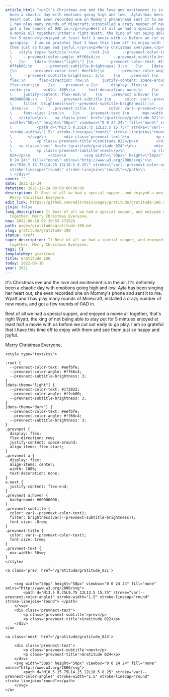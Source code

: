```yaml
---
article_html: "<p>It's Christmas eve and the love and excitement is in the air.  It's\ndefinitely
  been a chaotic day with emotions going high and low.  Ayla\nhas been singing her
  heart out, she even recorded one on Mommy's phone\nand sent it to me.  Wyatt and
  I hav play many rounds of Minecraft,\ninstalled a crazy number of new mods, and
  got a few rounds of 0AD in.</p>\n<p>Best of all we had a special supper, and enjoyed
  a movie all together,\nthat's right Wyatt, the king of not being able to stay put
  for 5 mintues\nenjoyed at least half a movie with us before we cut out early to
  go\nplay.  I am so grateful that I have this time off to enjoy with them and\nsee
  them just so happy and joyful.</p>\n<p>Merry Christmas Everyone.</p>\n<div class='prevnext'>\n\n
  \   <style type='text/css'>\n\n    :root {\n      --prevnext-color-text: #eefbfe;\n
  \     --prevnext-color-angle: #ff66c4;\n      --prevnext-subtitle-brightness: 3;\n
  \   }\n    [data-theme=\"light\"] {\n      --prevnext-color-text: #1f2022;\n      --prevnext-color-angle:
  #ffeb00;\n      --prevnext-subtitle-brightness: 3;\n    }\n    [data-theme=\"dark\"]
  {\n      --prevnext-color-text: #eefbfe;\n      --prevnext-color-angle: #ff66c4;\n
  \     --prevnext-subtitle-brightness: 3;\n    }\n    .prevnext {\n      display:
  flex;\n      flex-direction: row;\n      justify-content: space-around;\n      align-items:
  flex-start;\n    }\n    .prevnext a {\n      display: flex;\n      align-items:
  center;\n      width: 100%;\n      text-decoration: none;\n    }\n    a.next {\n
  \     justify-content: flex-end;\n    }\n    .prevnext a:hover {\n      background:
  #00000006;\n    }\n    .prevnext-subtitle {\n      color: var(--prevnext-color-text);\n
  \     filter: brightness(var(--prevnext-subtitle-brightness));\n      font-size:
  .8rem;\n    }\n    .prevnext-title {\n      color: var(--prevnext-color-text);\n
  \     font-size: 1rem;\n    }\n    .prevnext-text {\n      max-width: 30vw;\n    }\n
  \   </style>\n\n    <a class='prev' href='/gratitude/gratitude_021'>\n\n\n        <svg
  width=\"50px\" height=\"50px\" viewbox=\"0 0 24 24\" fill=\"none\" xmlns=\"http://www.w3.org/2000/svg\">\n
  \           <path d=\"M13.5 8.25L9.75 12L13.5 15.75\" stroke=\"var(--prevnext-color-angle)\"
  stroke-width=\"1.5\" stroke-linecap=\"round\" stroke-linejoin=\"round\"> </path>\n
  \       </svg>\n        <div class='prevnext-text'>\n            <p class='prevnext-subtitle'>prev</p>\n
  \           <p class='prevnext-title'>Gratitude 022</p>\n        </div>\n    </a>\n\n
  \   <a class='next' href='/gratitude/gratitude_024'>\n\n        <div class='prevnext-text'>\n
  \           <p class='prevnext-subtitle'>next</p>\n            <p class='prevnext-title'>Gratitude
  024</p>\n        </div>\n        <svg width=\"50px\" height=\"50px\" viewbox=\"0
  0 24 24\" fill=\"none\" xmlns=\"http://www.w3.org/2000/svg\">\n            <path
  d=\"M10.5 15.75L14.25 12L10.5 8.25\" stroke=\"var(--prevnext-color-angle)\" stroke-width=\"1.5\"
  stroke-linecap=\"round\" stroke-linejoin=\"round\"></path>\n        </svg>\n    </a>\n
  \ </div>"
cover: ''
date: 2021-12-24
datetime: 2021-12-24 00:00:00+00:00
description: It Best of all we had a special supper, and enjoyed a movie all together,
  Merry Christmas Everyone.
edit_link: https://github.com/edit/main/pages/gratitude/gratitude-100.md
jinja: false
long_description: It Best of all we had a special supper, and enjoyed a movie all
  together, Merry Christmas Everyone.
now: 2022-06-10 02:38:55.572026
path: pages/gratitude/gratitude-100.md
slug: gratitude/gratitude-100
status: draft
super_description: It Best of all we had a special supper, and enjoyed a movie all
  together, Merry Christmas Everyone.
tags: []
templateKey: gratitude
title: Gratitude 100
today: 2022-06-10
year: 2021
---
```


It's Christmas eve and the love and excitement is in the air.  It's
definitely been a chaotic day with emotions going high and low.  Ayla
has been singing her heart out, she even recorded one on Mommy's phone
and sent it to me.  Wyatt and I hav play many rounds of Minecraft,
installed a crazy number of new mods, and got a few rounds of 0AD in.


Best of all we had a special supper, and enjoyed a movie all together,
that's right Wyatt, the king of not being able to stay put for 5 mintues
enjoyed at least half a movie with us before we cut out early to go
play.  I am so grateful that I have this time off to enjoy with them and
see them just so happy and joyful.

Merry Christmas Everyone.
<div class='prevnext'>

    <style type='text/css'>

    :root {
      --prevnext-color-text: #eefbfe;
      --prevnext-color-angle: #ff66c4;
      --prevnext-subtitle-brightness: 3;
    }
    [data-theme="light"] {
      --prevnext-color-text: #1f2022;
      --prevnext-color-angle: #ffeb00;
      --prevnext-subtitle-brightness: 3;
    }
    [data-theme="dark"] {
      --prevnext-color-text: #eefbfe;
      --prevnext-color-angle: #ff66c4;
      --prevnext-subtitle-brightness: 3;
    }
    .prevnext {
      display: flex;
      flex-direction: row;
      justify-content: space-around;
      align-items: flex-start;
    }
    .prevnext a {
      display: flex;
      align-items: center;
      width: 100%;
      text-decoration: none;
    }
    a.next {
      justify-content: flex-end;
    }
    .prevnext a:hover {
      background: #00000006;
    }
    .prevnext-subtitle {
      color: var(--prevnext-color-text);
      filter: brightness(var(--prevnext-subtitle-brightness));
      font-size: .8rem;
    }
    .prevnext-title {
      color: var(--prevnext-color-text);
      font-size: 1rem;
    }
    .prevnext-text {
      max-width: 30vw;
    }
    </style>
    
    <a class='prev' href='/gratitude/gratitude_021'>
    

        <svg width="50px" height="50px" viewbox="0 0 24 24" fill="none" xmlns="http://www.w3.org/2000/svg">
            <path d="M13.5 8.25L9.75 12L13.5 15.75" stroke="var(--prevnext-color-angle)" stroke-width="1.5" stroke-linecap="round" stroke-linejoin="round"> </path>
        </svg>
        <div class='prevnext-text'>
            <p class='prevnext-subtitle'>prev</p>
            <p class='prevnext-title'>Gratitude 022</p>
        </div>
    </a>
    
    <a class='next' href='/gratitude/gratitude_024'>
    
        <div class='prevnext-text'>
            <p class='prevnext-subtitle'>next</p>
            <p class='prevnext-title'>Gratitude 024</p>
        </div>
        <svg width="50px" height="50px" viewbox="0 0 24 24" fill="none" xmlns="http://www.w3.org/2000/svg">
            <path d="M10.5 15.75L14.25 12L10.5 8.25" stroke="var(--prevnext-color-angle)" stroke-width="1.5" stroke-linecap="round" stroke-linejoin="round"></path>
        </svg>
    </a>
  </div>